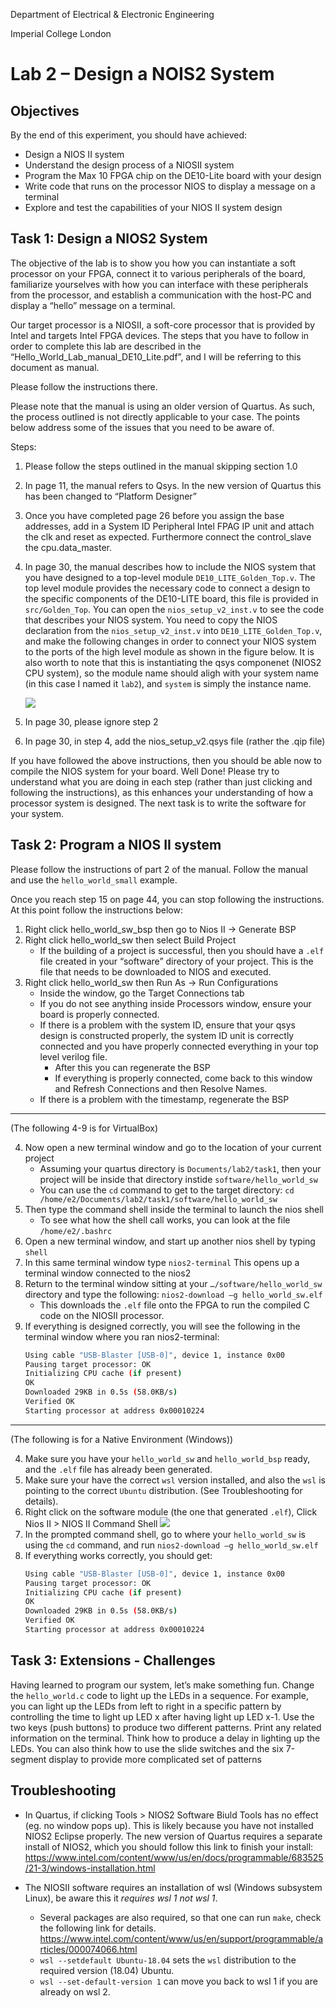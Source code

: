 Department of Electrical & Electronic Engineering

Imperial College London


# Lab 2 – Design a NOIS2 System

## Objectives
By the end of this experiment, you should have achieved:
* Design a NIOS II system
* Understand the design process of a NIOSII system
* Program the Max 10 FPGA chip on the DE10-Lite board with your design
* Write code that runs on the processor NIOS to display a message on a terminal
* Explore and test the capabilities of your NIOS II system design


## Task 1: Design a NIOS2 System

The objective of the lab is to show you how you can instantiate a soft processor on your FPGA, connect it to various peripherals of the board, familiarize yourselves with how you can interface with these peripherals from the processor, and establish a communication with the host-PC and display a “hello” message on a terminal. 

Our target processor is a NIOSII, a soft-core processor that is provided by Intel and targets Intel FPGA devices.  The steps that you have to follow in order to complete this lab are described in the “Hello_World_Lab_manual_DE10_Lite.pdf”, and I will be referring to this document as manual. 

Please follow the instructions there.

Please note that the manual is using an older version of Quartus. As such, the 
process outlined is not directly applicable to your case. The points below address some of the issues that you need to be aware of.

Steps:
1. Please follow the steps outlined in the manual skipping section 1.0
2. In page 11, the manual refers to Qsys. In the new version of Quartus this has 
been changed to “Platform Designer”
3. Once you have completed page 26 before you assign the base addresses, add 
in a System ID Peripheral Intel FPAG IP unit and attach the clk and reset as 
expected. Furthermore connect the control_slave the cpu.data_master.
4. In page 30, the manual describes how to include the NIOS system that you 
have designed to a top-level module `DE10_LITE_Golden_Top.v`. The top level 
module provides the necessary code to connect a design to the specific 
components of the DE10-LITE board, this file is provided in `src/Golden_Top`. You can open the `nios_setup_v2_inst.v`
to see the code that describes your NIOS system. You need to copy the NIOS
declaration from the `nios_setup_v2_inst.v` into `DE10_LITE_Golden_Top.v`, 
and make the following changes in order to connect your NIOS system to the 
ports of the high level module as shown in the figure below. It is also worth to note that this is instantiating the qsys componenet (NIOS2 CPU system), so the module name should aligh with your system name (in this case I named it `lab2`), and `system` is simply the instance name.

    ![](./images/lab2_qsys.png)


5. In page 30, please ignore step 2
6. In page 30, in step 4, add the nios_setup_v2.qsys file (rather the .qip file)

If you have followed the above instructions, then you should be able now to compile 
the NIOS system for your board. Well Done! Please try to understand what you are 
doing in each step (rather than just clicking and following the instructions), as this 
enhances your understanding of how a processor system is designed. The next task 
is to write the software for your system.

## Task 2: Program a NIOS II system

Please follow the instructions of part 2 of the manual. Follow the manual and use the `hello_world_small` example. 

Once you reach step 15 on page 44, you can stop following the instructions. At this point follow the instructions below:

1. Right click hello_world_sw_bsp then go to Nios II -> Generate BSP
2. Right click hello_world_sw then select Build Project
    * If the building of a project is successful, then you should have a `.elf` file created in your “software” directory of your project. This is the file that needs to be downloaded to NIOS and executed.
3. Right click hello_world_sw then Run As -> Run Configurations
    * Inside the window, go the Target Connections tab
    * If you do not see anything inside Processors window, ensure your  board is properly connected. 
    * If there is a problem with the system ID, ensure that your qsys design is constructed properly, the system ID unit is correctly connected and  you have properly connected everything in your top level verilog file.
        * After this you can regenerate the BSP
        * If everything is properly connected, come back to this window and Refresh Connections and then Resolve Names.
    * If there is a problem with the timestamp, regenerate the BSP

---

(The following 4-9 is for VirtualBox)

4. Now open a new terminal window and go to the location of your current 
project
    * Assuming your quartus directory is `Documents/lab2/task1`, then your  project will be inside that directory instide `software/hello_world_sw`
    * You can use the `cd` command to get to the target directory: `cd /home/e2/Documents/lab2/task1/software/hello_world_sw`
5. Then type the command shell inside the terminal to launch the nios shell
    * To see what how the shell call works, you can look at the file `/home/e2/.bashrc`
6. Open a new terminal window, and start up another nios shell by typing `shell`
7. In this same terminal window type `nios2-terminal` This opens up a terminal window connected to the nios2
8. Return to the terminal window sitting at your `…/software/hello_world_sw` 
directory and type the following: `nios2-download –g hello_world_sw.elf`
    * This downloads the `.elf` file onto the FPGA to run the compiled C code 
on the NIOSII processor.
9. If everything is designed correctly, you will see the following in the terminal window where you ran nios2-terminal:
    ```bash
    Using cable "USB-Blaster [USB-0]", device 1, instance 0x00
    Pausing target processor: OK
    Initializing CPU cache (if present)
    OK
    Downloaded 29KB in 0.5s (58.0KB/s)
    Verified OK
    Starting processor at address 0x00010224
    ```
---

(The following is for a Native Environment (Windows))

4. Make sure you have your `hello_world_sw` and `hello_world_bsp` ready, and the `.elf` file has already been generated.
5. Make sure your have the correct `wsl` version installed, and also the `wsl` is pointing to the correct `Ubuntu` distribution. (See Troubleshooting for details).
6. Right click on the software module (the one that generated `.elf`), Click Nios II > NIOS II Command Shell
    ![](./images/command_shell.png)
7. In the prompted command shell, go to where your `hello_world_sw` is using the `cd` command, and run `nios2-download –g hello_world_sw.elf`
8. If everything works correctly, you should get:
    ```bash
    Using cable "USB-Blaster [USB-0]", device 1, instance 0x00
    Pausing target processor: OK
    Initializing CPU cache (if present)
    OK
    Downloaded 29KB in 0.5s (58.0KB/s)
    Verified OK
    Starting processor at address 0x00010224
    ```

## Task 3: Extensions - Challenges

Having learned to program our system, let’s make something fun. 
Change the `hello_world.c` code to light up the LEDs in a sequence. 
For example, you can light up the LEDs from left to right in a specific pattern by controlling the time to light up LED x after having light up LED x-1. Use the two keys (push buttons) to produce two different patterns. Print any related information on the terminal. Think how to produce a delay in lighting up the LEDs.
You can also think how to use the slide switches and the six 7-segment display to provide more complicated set of patterns
## Troubleshooting

* In Quartus, if clicking Tools > NIOS2 Software Biuld Tools has no effect (eg. no window pops up). This is likely because you have not installed NIOS2 Eclipse properly. The new version of Quartus requires a separate install of NIOS2, which you should follow this link to finish your install: https://www.intel.com/content/www/us/en/docs/programmable/683525/21-3/windows-installation.html

* The NIOSII software requires an installation of wsl (Windows subsystem Linux), be aware this it *requires wsl 1 not wsl 1*.
    * Several packages are also required, so that one can run `make`, check the following link for details. https://www.intel.com/content/www/us/en/support/programmable/articles/000074066.html
    * `wsl --setdefault Ubuntu-18.04` sets the `wsl` distribution to the required version (18.04) Ubuntu.
    * `wsl --set-default-version 1` can move you back to wsl 1 if you are already on wsl 2.